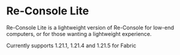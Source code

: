 # Re-Console Lite

Re-Console Lite is a lightweight version of Re-Console for low-end computers, or for those wanting a lightweight experience.

Currently supports 1.21.1, 1.21.4 and 1.21.5 for Fabric

